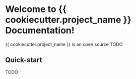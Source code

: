 # Welcome to {{ cookiecutter.project_name }} Documentation!

{{ cookiecutter.project_name }} is an open source TODO

## Quick-start

TODO
